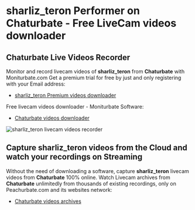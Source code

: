 # sharliz_teron Performer on Chaturbate - Free LiveCam videos downloader

## Chaturbate Live Videos Recorder

Monitor and record livecam videos of **sharliz_teron** from **Chaturbate** with Moniturbate.com
Get a premium trial for free by just and only registering with your Email address:
* [sharliz_teron Premium videos downloader](https://moniturbate.com/request-demo-licence-key.html)

Free livecam videos downloader - Moniturbate Software:
* [Chaturbate videos downloader](https://moniturbate.com/moniturbate-download-software.html)

![sharliz_teron livecam videos recorder](https://peachurnet.com/templates/moniturbate-software.png)


## Capture sharliz_teron videos from the Cloud and watch your recordings on Streaming

Without the need of downloading a software, capture **sharliz_teron** livecam videos from **Chaturbate** 100% online.
Watch Livecam archives from **Chaturbate** unlimitedly from thousands of existing recordings, only on Peachurbate.com and its websites network:
* [Chaturbate videos archives](https://peachurnet.com/)
